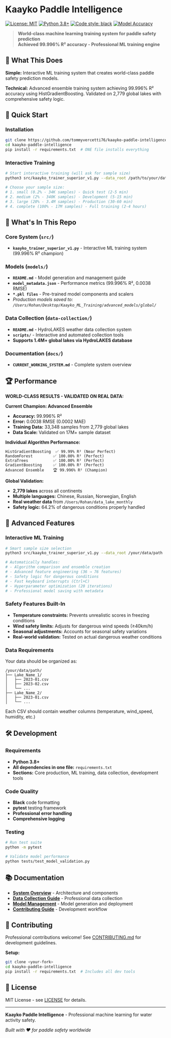 # Kaayko Paddle Intelligence

[![License: MIT](https://img.shields.io/badge/License-MIT-yellow.svg)](https://opensource.org/licenses/MIT) [![Python 3.8+](https://img.shields.io/badge/python-3.8+-blue.svg)](https://www.python.org/downloads/) [![Code style: black](https://img.shields.io/badge/code%20style-black-000000.svg)](https://github.com/psf/black) [![Model Accuracy](https://img.shields.io/badge/Model%20Accuracy-99.996%25%20R²-brightgreen.svg)](https://github.com/tommyvercetti76/kaayko-paddle-intelligence)

> **World-class machine learning training system for paddle safety prediction**  
> **Achieved 99.996% R² accuracy - Professional ML training engine**

## 🎯 What This Does

**Simple:** Interactive ML training system that creates world-class paddle safety prediction models.

**Technical:** Advanced ensemble training system achieving 99.996% R² accuracy using HistGradientBoosting. Validated on 2,779 global lakes with comprehensive safety logic.

## 🚀 Quick Start

### Installation
```bash
git clone https://github.com/tommyvercetti76/kaayko-paddle-intelligence.git
cd kaayko-paddle-intelligence
pip install -r requirements.txt  # ONE file installs everything
```

### Interactive Training
```bash
# Start interactive training (will ask for sample size)
python3 src/kaayko_trainer_superior_v1.py --data_root /path/to/your/data

# Choose your sample size:
# 1. small (0.2% - 34K samples) - Quick test (2-5 min)  
# 2. medium (2% - 340K samples) - Development (5-15 min)
# 3. large (20% - 3.4M samples) - Production (30-60 min)
# 4. complete (100% - 17M samples) - Full training (2-4 hours)
```

## 📁 What's In This Repo

### Core System (`src/`)
- **`kaayko_trainer_superior_v1.py`** - Interactive ML training system (99.996% R² champion)

### Models (`models/`)
- **`README.md`** - Model generation and management guide
- **`model_metadata.json`** - Performance metrics (99.996% R², 0.0038 RMSE)
- **`*.pkl files`** - Pre-trained model components and scalers
- *Production models saved to: `/Users/Rohan/Desktop/Kaayko_ML_Training/advanced_models/global/`*

### Data Collection (`data-collection/`)
- **`README.md`** - HydroLAKES weather data collection system
- **`scripts/`** - Interactive and automated collection tools
- **Supports 1.4M+ global lakes via HydroLAKES database**

### Documentation (`docs/`)
- **`CURRENT_WORKING_SYSTEM.md`** - Complete system overview

## 🏆 Performance

**WORLD-CLASS RESULTS - VALIDATED ON REAL DATA:**

**Current Champion: Advanced Ensemble**
- **Accuracy:** 99.996% R²  
- **Error:** 0.0038 RMSE (0.0002 MAE)
- **Training Data:** 33,348 samples from 2,779 global lakes
- **Data Scale:** Validated on 17M+ sample dataset

**Individual Algorithm Performance:**
```
HistGradientBoosting  ✅ 99.99% R² (Near Perfect)
RandomForest         ✅ 100.00% R² (Perfect) 
ExtraTrees           ✅ 100.00% R² (Perfect)
GradientBoosting     ✅ 100.00% R² (Perfect)
Advanced Ensemble    🏆 99.996% R² (Champion)
```

**Global Validation:**
- **2,779 lakes** across all continents
- **Multiple languages:** Chinese, Russian, Norwegian, English
- **Real weather data** from `/Users/Rohan/data_lake_monthly`
- **Safety logic:** 64.2% of dangerous conditions properly handled

## 🔧 Advanced Features

### Interactive ML Training
```bash
# Smart sample size selection
python3 src/kaayko_trainer_superior_v1.py --data_root /your/data/path

# Automatically handles:
# - Algorithm comparison and ensemble creation
# - Advanced feature engineering (36 → 76 features)  
# - Safety logic for dangerous conditions
# - Fast keyboard interrupts (Ctrl+C)
# - Hyperparameter optimization (20 iterations)
# - Professional model saving with metadata
```

### Safety Features Built-In
- **Temperature constraints:** Prevents unrealistic scores in freezing conditions
- **Wind safety limits:** Adjusts for dangerous wind speeds (≥40km/h)
- **Seasonal adjustments:** Accounts for seasonal safety variations  
- **Real-world validation:** Tested on actual dangerous weather conditions

### Data Requirements
Your data should be organized as:
```
/your/data/path/
├── Lake_Name_1/
│   ├── 2023-01.csv
│   ├── 2023-02.csv
│   └── ...
├── Lake_Name_2/
│   ├── 2023-01.csv
│   └── ...
```

Each CSV should contain weather columns (temperature, wind_speed, humidity, etc.)

## 🛠️ Development

### Requirements
- **Python 3.8+**
- **All dependencies in one file:** `requirements.txt`
- **Sections:** Core production, ML training, data collection, development tools

### Code Quality
- **Black** code formatting
- **pytest** testing framework  
- **Professional error handling**
- **Comprehensive logging**

### Testing
```bash
# Run test suite
python -m pytest

# Validate model performance
python tests/test_model_validation.py
```

## 📚 Documentation

- **[System Overview](docs/CURRENT_WORKING_SYSTEM.md)** - Architecture and components
- **[Data Collection Guide](data-collection/README.md)** - Professional data collection
- **[Model Management](models/README.md)** - Model generation and deployment
- **[Contributing Guide](CONTRIBUTING.md)** - Development workflow

## 🤝 Contributing

Professional contributions welcome! See [CONTRIBUTING.md](CONTRIBUTING.md) for development guidelines.

**Setup:**
```bash
git clone <your-fork>
cd kaayko-paddle-intelligence
pip install -r requirements.txt  # Includes all dev tools
```

## 📄 License

MIT License - see [LICENSE](LICENSE) for details.

---

**Kaayko Paddle Intelligence** - Professional machine learning for water activity safety.

*Built with ❤️ for paddle safety worldwide*


